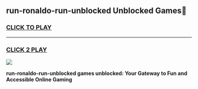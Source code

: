 
## run-ronaldo-run-unblocked Unblocked Games👋
<h3>
<a href="https://news.freeplayer.one?title=run-ronaldo-run-unblocked&ref=16F">CLICK TO PLAY</a></h3>
<hr>

<h3>
<a href="https://news.freeplayer.one?title=run-ronaldo-run-unblocked&ref=16F">CLICK 2 PLAY</a>
  
</h3>

<a href="https://news.freeplayer.one?title=run-ronaldo-run-unblocked&ref=16F/"><img src="https://clearcache.store/games.png"></a>


**run-ronaldo-run-unblocked games unblocked: Your Gateway to Fun and Accessible Online Gaming**
